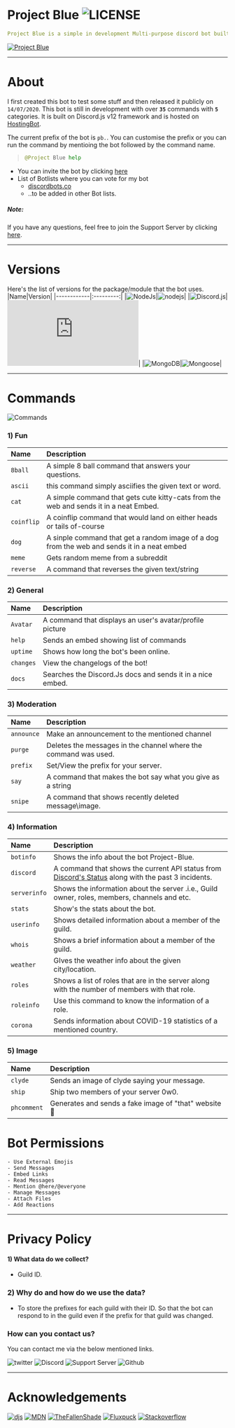 # Project Blue ![LICENSE](https://img.shields.io/github/license/ZEUSGMJ/Project-Blue?style=flat-square)

```yaml
Project Blue is a simple in development Multi-purpose discord bot built on Discord.js. This bot offers some various commands. You can use "pb.help" to view those commands!
```
[![Project Blue](https://i.imgur.com/dtSY1JF.jpg "Click here to invite the Bot!")](https://discord.com/oauth2/authorize?client_id=724213925767544893&scope=bot&permissions=519232)  
___
# About
I first created this bot to test some stuff and then released it publicly on `14/07/2020`. This bot is still in development with over **`35`** commands with **`5`** categories. It is built on Discord.js v12 framework and is hosted on [HostingBot](https://clients.hostingbot.net/aff.php?aff=14).

The current prefix of the bot is `pb.`. You can customise the prefix or you can run the command by mentioing the bot followed by the command name.
> ```python
> @Project Blue help
> ```

- You can invite the bot by clicking [here](https://discord.com/oauth2/authorize?client_id=724213925767544893&scope=bot&permissions=519232)
- List of Botlists where you can vote for my bot
  - [discordbots.co](https://discordbots.co/bot/project-blue)
  - ..to be added in other Bot lists.

##### Note: 
If you have any questions, feel free to join the Support Server by clicking [here](https://discord.gg/Yb3DjCmk99).
___
# Versions

Here's the list of versions for the package/module that the bot uses.
|Name|Version|
|------------|:---------:|
|![NodeJs](https://img.shields.io/badge/Node.js-%23339933?style=flat-square&logo=node.js&logoColor=white&link=https://nodejs.org/en/)|![nodejs](https://img.shields.io/badge/node-15.2.1-%23339933?color=blue&style=flat-square&link=https://nodejs.org/en/)|
|![Discord.js](https://img.shields.io/badge/-Discord.js-%232196f3?style=flat-square&link=https://discord.js.org/#/)|![djs](https://img.shields.io/npm/v/discord.js)|
|![MongoDB](https://img.shields.io/badge/-Mongoose-%2347A248?logo=MongoDB&color=green&style=flat-square&link=https://www.npmjs.com/package/mongoose)|![Mongoose](https://img.shields.io/npm/v/mongoose)|
___
# Commands

![Commands](https://imgur.com/1SZwWdch.jpg "Project Blue Commands")

### 1) Fun
| Name | Description |
|:---|:---|
|`8ball`|A simple 8 ball command that answers your questions.|
|`ascii`| this command simply asciifies the given text or word.|
|`cat`|A simple command that gets cute kitty-cats from the web and sends it in a neat Embed.|
|`coinflip`|A coinflip command that would land on either heads or tails of-course|
|`dog`|A sinple command that get a random image of a dog from the web and sends it in a neat embed|
|`meme`|Gets random meme from a subreddit|
|`reverse`|A command that reverses the given text/string|

### 2) General
| Name | Description |
|:---|:---|
|`Avatar`|A command that displays an user's avatar/profile picture|
|`help`|Sends an embed showing list of commands|
|`uptime`|Shows how long the bot's been online.|
|`changes`| View the changelogs of the bot!|
|`docs`|Searches the Discord.Js docs and sends it in a nice embed.|

### 3) Moderation
| Name | Description |
|:---|:---|
|`announce`|Make an announcement to the mentioned channel|
|`purge`|Deletes the messages in the channel where the command was used.|
|`prefix`|Set/View the prefix for your server.|
|`say`| A command that makes the bot say what you give as a string|
|`snipe`|A command that shows recently deleted message\image.|

### 4) Information
| Name | Description |
|:---|:---|
|`botinfo`|Shows the info about the bot Project-Blue.|
|`discord`| A command that shows the current API status from [Discord's Status](https://discordstatus.com/) along with the past 3 incidents.|
|`serverinfo`| Shows the information about the server .i.e., Guild owner, roles, members, channels and etc.|
|`stats`|Show's the stats about the bot.|
|`userinfo`|Shows detailed information about a member of the guild.|
|`whois`|Shows a brief information about a member of the guild.|
|`weather`| GIves the weather info about the given city/location.|
|`roles`| Shows a list of roles that are in the server along with the number of members with that role.|
|`roleinfo`| Use this command to know the information of a role.|
|`corona`| Sends information about COVID-19 statistics of a mentioned country.|

### 5) Image
| Name | Description |
|:---|:---|
|`clyde`| Sends an image of clyde saying your message.|
|`ship`| Ship two members of your server 0w0.|
|`phcomment`| Generates and sends a fake image of "that" website 👀|

# Bot Permissions
```
- Use External Emojis
- Send Messages
- Embed Links
- Read Messages
- Mention @here/@everyone
- Manage Messages
- Attach Files
- Add Reactions
```
___
# Privacy Policy

#### 1) What data do we collect?
- Guild ID.
### 2) Why do and how do we use the data?
- To store the prefixes for each guild with their ID. So that the bot can respond to in the guild even if the prefix for that guild was changed.
### How can you contact us?
You can contact me via the below mentioned links.  

![twitter](https://img.shields.io/badge/-Twitter-blue?logo=twitter&style=for-the-badge&color=blue&link=https://twitter.com/ZEUSGMJ "Twitter") ![Discord](https://img.shields.io/badge/-Discord-%23909CFC?logo=discord&style=for-the-badge&link=https://discord.com/users/438054607571386378&logoColor=9cf "ZEUSGMJ") ![Support Server](https://img.shields.io/discord/762309429600583690?style=for-the-badge&link=https://discord.gg/Yb3DjCmk99 "Support Server") ![Github](https://img.shields.io/github/followers/ZEUSGMJ?logo=github&style=for-the-badge "Github")
___
# Acknowledgements

[![djs](https://img.shields.io/badge/Doscs-Discord.js-informational?style=flat)](https://discord.js.org/#/) [![MDN](https://img.shields.io/badge/MDN-MDN%20Web%20Docs-black?logo=mdn-web-docs&style=flat)](https://developer.mozilla.org/en-US/docs/Web/JavaScript/Reference) [![TheFallenShade](https://img.shields.io/badge/TheFallenShade-black?logo=github&style=flat)](https://github.com/TheFallenShade) [![Fluxpuck](https://img.shields.io/badge/Fluxpuck-black?logo=github&style=flat)](https://github.com/Fluxpuck) [![Stackoverflow](https://img.shields.io/badge/stackoverflow-white?logo=stackoverflow&style=flat)](https://stackoverflow.com/)
